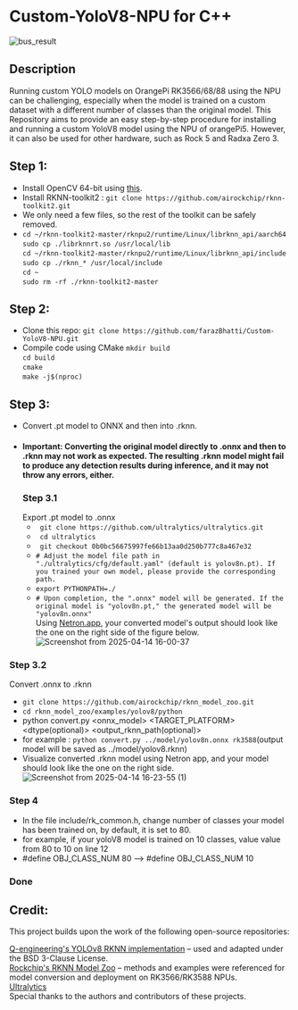 # Custom-YoloV8-NPU for C++
![bus_result](https://github.com/user-attachments/assets/f0471ff9-f394-457b-a251-5ea9a87f6064)
## Description
Running custom YOLO models on OrangePi RK3566/68/88 using the NPU can be challenging, especially when the model is trained on a custom dataset with a different number of classes than the original model.
This Repository aims to provide an easy step-by-step procedure for installing and running a custom YoloV8 model using the NPU of orangePi5. However, it can also be used for other hardware, such as Rock 5 and Radxa Zero 3.
## Step 1:
- Install OpenCV 64-bit using [this](https://qengineering.eu/install-opencv-on-raspberry-64-os.html).
- Install RKNN-toolkit2 : ``git clone https://github.com/airockchip/rknn-toolkit2.git``
- We only need a few files, so the rest of the toolkit can be safely removed.
-  ``cd ~/rknn-toolkit2-master/rknpu2/runtime/Linux/librknn_api/aarch64``\
  ``sudo cp ./librknnrt.so /usr/local/lib `` \
  `` cd ~/rknn-toolkit2-master/rknpu2/runtime/Linux/librknn_api/include `` \
`` sudo cp ./rknn_* /usr/local/include `` \
`` cd ~ `` \
`` sudo rm -rf ./rknn-toolkit2-master ``
## Step 2:
- Clone this repo: ``git clone https://github.com/farazBhatti/Custom-YoloV8-NPU.git``
- Compile code using CMake
    `` mkdir build ``\
  `` cd build ``\
`` cmake ``\
`` make -j$(nproc) ``

## Step 3:
- Convert .pt model to ONNX and then into .rknn.
- #### Important: Converting the original model directly to .onnx and then to .rknn may not work as expected. The resulting .rknn model might fail to produce any detection results during inference, and it may not throw any errors, either.
  ### Step 3.1
  Export .pt model to .onnx 
  - `` git clone https://github.com/ultralytics/ultralytics.git``
  - `` cd ultralytics``
  - `` git checkout 0b0bc56675997fe66b13aa0d250b777c8a467e32``
  - `` # Adjust the model file path in "./ultralytics/cfg/default.yaml" (default is yolov8n.pt). If you trained your own model, please provide the corresponding path. ``
  - `` export PYTHONPATH=./ ``
  - `` # Upon completion, the ".onnx" model will be generated. If the original model is "yolov8n.pt," the generated model will be "yolov8n.onnx" ``\
Using [Netron.app](https://netron.app/), your converted model's output should look like the one on the right side of the figure below.
![Screenshot from 2025-04-14 16-00-37](https://github.com/user-attachments/assets/0ba27125-d173-4f7d-bb70-b68a4c2abb68)

### Step 3.2
Convert .onnx to .rknn
- ``git clone https://github.com/airockchip/rknn_model_zoo.git``
- `` cd rknn_model_zoo/examples/yolov8/python ``
- python convert.py <onnx_model> <TARGET_PLATFORM> <dtype(optional)> <output_rknn_path(optional)> 
- for example :  `` python convert.py ../model/yolov8n.onnx rk3588 ``(output model will be saved as ../model/yolov8.rknn)
- Visualize converted .rknn model using Netron app, and your model should look like the one on the right side.
![Screenshot from 2025-04-14 16-23-55 (1)](https://github.com/user-attachments/assets/ba930129-1c21-44ba-919a-31f867ccf56f)

### Step 4
- In the file include/rk_common.h, change number of classes your model has been trained on, by default, it is set to 80.
- for example, if your yoloV8 model is trained on 10 classes, value value from 80 to 10 on line 12
-  #define OBJ_CLASS_NUM 80 --> #define OBJ_CLASS_NUM 10
### Done


## Credit:
This project builds upon the work of the following open-source repositories:

[Q-engineering's YOLOv8 RKNN implementation](https://github.com/Qengineering/YoloV8-NPU) – used and adapted under the BSD 3-Clause License.\
[Rockchip's RKNN Model Zoo](https://github.com/airockchip/rknn_model_zoo) – methods and examples were referenced for model conversion and deployment on RK3566/RK3588 NPUs.\
[Ultralytics](https://github.com/ultralytics/ultralytics)\
Special thanks to the authors and contributors of these projects.
